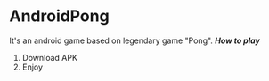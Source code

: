 # AndroidPong
It's an android game based on legendary game "Pong". 
***************How to play***************
1. Download APK
2. Enjoy
